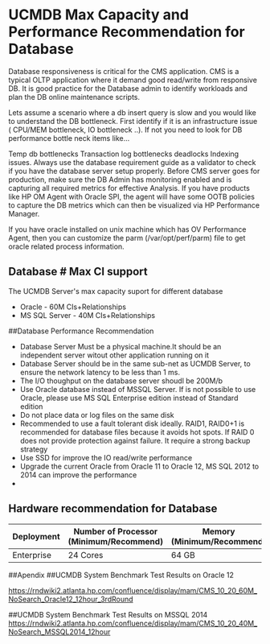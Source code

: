 # UCMDB Max Capacity and Performance Recommendation for Database


Database responsiveness is critical for the CMS application. CMS is a typical OLTP application where it demand good read/write from responsive DB. It is good practice for the Database admin to identify workloads and plan the DB online maintenance scripts.

Lets assume a scenario where a db insert query is slow and you would like to understand the DB bottleneck. First identify if it is an infrastructure issue ( CPU/MEM bottleneck, IO bottleneck ..). If not you need to look for DB performance bottle neck items like...

Temp db bottlenecks
Transaction log bottlenecks deadlocks
Indexing issues.
Always use the database requirement guide as a validator to check if you have the database server setup properly. Before CMS server goes for production, make sure the DB Admin has monitoring enabled and is capturing all required metrics for effective Analysis. If you have products like HP OM Agent with Oracle SPI, the agent will have some OOTB policies to capture the DB metrics which can then be visualized via HP Performance Manager.

If you have oracle installed on unix machine which has OV Performance Agent, then you can customize the parm (/var/opt/perf/parm) file to get oracle related process information.

## Database # Max CI support
The UCMDB Server's max capacity suport for different database
* Oracle - 60M CIs+Relationships
* MS SQL Server - 40M CIs+Relationships


##Database Performance Recommendation
* Database Server Must be a physical machine.It should be an independent server witout other application running on it
* Database Server should be in the same sub-net as UCMDB Server, to ensure the network latency to be less than 1 ms.
* The I/O thoughput on the database server shoudl be 200M/b
* Use Oracle database instead of MSSQL Server. If is not possible to use Oracle, please use MS SQL Enterprise edition instead of Standard edition
* Do not place data or log files on the same disk
* Recommended to use a fault tolerant disk ideally. RAID1, RAID0+1 is recommended for database files because it avoids hot spots. If RAID 0 does not provide protection against failure. It require a strong backup strategy
* Use SSD for improve the IO read/write performance
* Upgrade the current Oracle from Oracle 11 to Oracle 12, MS SQL 2012 to 2014 can improve the performance
*

## Hardware recommendation for Database
| Deployment | Number of Processor (Minimum/Recommend) |  Memory  (Minimum/Recommend)|
| -- | -- | -- |
| Enterprise | 24 Cores| 64 GB |


##Apendix
##UCMDB System Benchmark Test Results on Oracle 12

https://rndwiki2.atlanta.hp.com/confluence/display/mam/CMS_10_20_60M_NoSearch_Oracle12_12hour_3rdRound

##UCMDB System Benchmark Test Results on MSSQL 2014
https://rndwiki2.atlanta.hp.com/confluence/display/mam/CMS_10_20_40M_NoSearch_MSSQL2014_12hour













